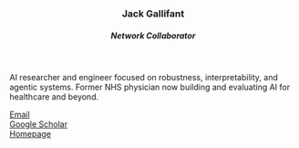 
<header class="post-header">
<h3 class="post-title">Jack Gallifant</h3>
<h5 class="post-description">Network Collaborator</h5>
</header>

AI researcher and engineer focused on robustness, interpretability, and agentic systems. Former NHS physician now building and evaluating AI for healthcare and beyond.

<i class="fa fa-envelope"></i> <a href="mailto:jgallifant@bwh.harvard.edu">Email</a> <br />
<i class="ai ai-google-scholar"></i> <a href="https://scholar.google.com/citations?user=SlLz8KoAAAAJ&hl=en&oi=sra">Google Scholar</a> <br />
<i class="fa fa-globe"></i> <a href="http://jackgallifant.com/">Homepage</a>

